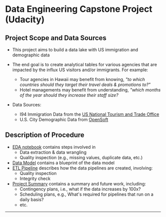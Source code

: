 # Data Engineering Capstone Project (Udacity) 

## Project Scope and Data Sources

- This project aims to build a data lake with US immigration and demographic data
- The end goal is to create analytical tables for various agencies that are impacted by the influx US visitors and/or immigrants. For example:  
    - Tour agencies in Hawaii may benefit from knowing, _"to which countries should they target their travel deals & promotions to?"_  
    - Hotel managements may benefit from understanding, _"which months of the year should they increase their staff size?_  

- Data Sources:  
    - I94 Immigration Data from the [US National Tourism and Trade Office](https://travel.trade.gov/research/reports/i94/historical/2016.html)  
    - U.S. City Demographic Data from [OpenSoft](https://travel.trade.gov/research/reports/i94/historical/2016.html)  

## Description of Procedure     
- [EDA notebook](./notebooks/Step12_Exploration.ipynb) contains steps involved in   
    - Data extraction & data wrangling  
    - Quality inspection (e.g., missing values, duplicate data, etc.)
- [Data Model](./notebooks/Step3_Data_Model.md) contains a blueprint of the data model
- [ETL Pipeline](./notebooks/Step4_ETL.ipynb) describes how the data pipelines are created, involving:  
    - Quality inspection
    - Integrity check
- [Project Summary](./notebooks/Step5_Summary.md) contains a summary and future work, including:
    - Contingency plans, i.e., what if the data increases by 100x?
    - Scheduling plans, e.g., What's required for pipelines that run on a daily basis?
    - etc.

---